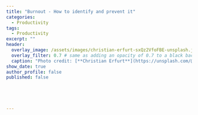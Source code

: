 ```yaml
---
title: "Burnout - How to identify and prevent it"
categories:
  - Productivity
tags:
  - Productivity
excerpt: ""
header:
  overlay_image: /assets/images/christian-erfurt-sxQz2VfoFBE-unsplash.jpg
  overlay_filter: 0.7 # same as adding an opacity of 0.7 to a black background
  caption: "Photo credit: [**Christian Erfurt**](https://unsplash.com/@christnerfurt) on [Unsplash](https://unsplash.com/photos/sxQz2VfoFBE)"
show_date: true
author_profile: false 
published: false





---
```



